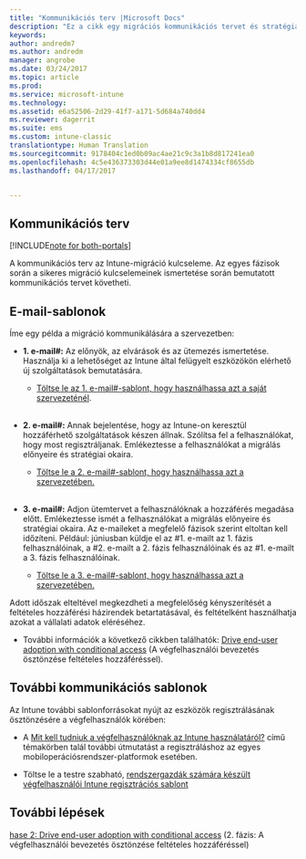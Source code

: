 ```yaml
---
title: "Kommunikációs terv |Microsoft Docs"
description: "Ez a cikk egy migrációs kommunikációs tervet és stratégiát mutat be."
keywords: 
author: andredm7
ms.author: andredm
manager: angrobe
ms.date: 03/24/2017
ms.topic: article
ms.prod: 
ms.service: microsoft-intune
ms.technology: 
ms.assetid: e6a52506-2d29-41f7-a171-5d684a740dd4
ms.reviewer: dagerrit
ms.suite: ems
ms.custom: intune-classic
translationtype: Human Translation
ms.sourcegitcommit: 9178404c1ed0b09ac4ae21c9c3a1b8d817241ea0
ms.openlocfilehash: 4c5e436373303d44e01a9ee8d1474334cf8655db
ms.lasthandoff: 04/17/2017


---
```


## <a name="communication-plan"></a>Kommunikációs terv

[!INCLUDE[note for both-portals](../includes/note-for-both-portals.md)]

A kommunikációs terv az Intune-migráció kulcseleme. Az egyes fázisok során a sikeres migráció kulcselemeinek ismertetése során bemutatott kommunikációs tervet követheti.

## <a name="e-mail-templates"></a>E-mail-sablonok

Íme egy példa a migráció kommunikálására a szervezetben:

-   **1. e-mail\#:** Az előnyök, az elvárások és az ütemezés ismertetése. Használja ki a lehetőséget az Intune által felügyelt eszközökön elérhető új szolgáltatások bemutatására.

    -   [Töltse le az 1. e-mail\#-sablont, hogy használhassa azt a saját szervezeténél](https://gallery.technet.microsoft.com/Intune-migration-guide-end-e3209b35).
<br></br>

-   **2. e-mail\#:** Annak bejelentése, hogy az Intune-on keresztül hozzáférhető szolgáltatások készen állnak. Szólítsa fel a felhasználókat, hogy most regisztráljanak. Emlékeztesse a felhasználókat a migrálás előnyeire és stratégiai okaira.

    -   [Töltse le a 2. e-mail\#-sablont, hogy használhassa azt a szervezetében.](https://gallery.technet.microsoft.com/Intune-migration-guide-end-a9d25eb5)
<br></br>

-   **3. e-mail\#:** Adjon ütemtervet a felhasználóknak a hozzáférés megadása előtt. Emlékeztesse ismét a felhasználókat a migrálás előnyeire és stratégiai okaira. Az e-maileket a megfelelő fázisok szerint eltoltan kell időzíteni. Például: júniusban küldje el az \#1. e-mailt az 1. fázis felhasználóinak, a \#2. e-mailt a 2. fázis felhasználóinak és az \#1. e-mailt a 3. fázis felhasználóinak.

    -   [Töltse le a 3. e-mail\#-sablont, hogy használhassa azt a szervezetében.](https://gallery.technet.microsoft.com/Intune-migration-guide-end-831521b5)

Adott időszak elteltével megkezdheti a megfelelőség kényszerítését a feltételes hozzáférési házirendek betartatásával, és feltételként használhatja azokat a vállalati adatok eléréséhez.

-   További információk a következő cikkben találhatók: [Drive end-user adoption with conditional access](https://docs.microsoft.com/intune/plan-design/migration-phase2-drive-end-user-adoption-with-conditional-access) (A végfelhasználói bevezetés ösztönzése feltételes hozzáféréssel).

## <a name="additional-communication-templates"></a>További kommunikációs sablonok

Az Intune további sablonforrásokat nyújt az eszközök regisztrálásának ösztönzésére a végfelhasználók körében:

-   A [Mit kell tudniuk a végfelhasználóknak az Intune használatáról?](https://docs.microsoft.com/intune/deploy-use/what-to-tell-your-end-users-about-using-microsoft-intune) című témakörben talál további útmutatást a regisztráláshoz az egyes mobiloperációsrendszer-platformok esetében.

-   Töltse le a testre szabható, [rendszergazdák számára készült végfelhasználói Intune regisztrációs sablont](https://gallery.technet.microsoft.com/End-user-Intune-enrollment-55dfd64a)

## <a name="next-steps"></a>További lépések

[hase 2: Drive end-user adoption with conditional access](https://docs.microsoft.com/intune/plan-design/migration-phase2-drive-end-user-adoption-with-conditional-access) (2. fázis: A végfelhasználói bevezetés ösztönzése feltételes hozzáféréssel)

